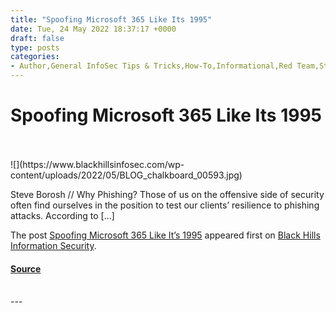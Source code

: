 ```yaml
---
title: "Spoofing Microsoft 365 Like Its 1995"
date: Tue, 24 May 2022 18:37:17 +0000
draft: false
type: posts
categories: 
- Author,General InfoSec Tips & Tricks,How-To,Informational,Red Team,Steve Borosh,Microsoft 365,Spoofing
---
```

# Spoofing Microsoft 365 Like Its 1995

<br/>

<br/>
![](https://www.blackhillsinfosec.com/wp-content/uploads/2022/05/BLOG_chalkboard_00593.jpg)

Steve Borosh // Why Phishing? Those of us on the offensive side of security often find ourselves in the position to test our clients’ resilience to phishing attacks. According to \[…\]

The post [Spoofing Microsoft 365 Like It’s 1995](https://www.blackhillsinfosec.com/spoofing-microsoft-365-like-its-1995/) appeared first on [Black Hills Information Security](https://www.blackhillsinfosec.com).

#### [Source](https://www.blackhillsinfosec.com/spoofing-microsoft-365-like-its-1995/)

<br/>
---
